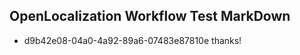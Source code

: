 ## OpenLocalization Workflow Test MarkDown
* d9b42e08-04a0-4a92-89a6-07483e87810e thanks!

<!--HONumber=Jul16_HO4-->


